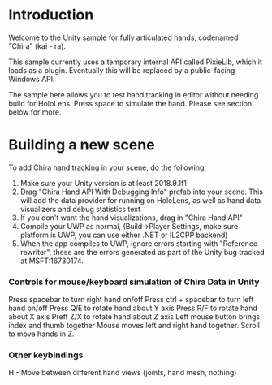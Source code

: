 ﻿# Introduction
Welcome to the Unity sample for fully articulated hands, codenamed "Chira" (kai - ra).

This sample currently uses a temporary internal API called PixieLib, which it loads as a plugin. Eventually this will be replaced by a public-facing Windows API. 

The sample here allows you to test hand tracking in editor without needing build for HoloLens. Press space to simulate the hand. Please see section below for more.

# Building a new scene
To add Chira hand tracking in your scene, do the following:

1. Make sure your Unity version is at least 2018.9.1f1
1. Drag "Chira Hand API With Debugging Info" prefab into your scene. This will add the data provider for running on HoloLens, as well as hand data visualizers and debug statistics text
2. If you don't want the hand visualizations, drag in "Chira Hand API"
3. Compile your UWP as normal, (Build->Player Settings, make sure platform is UWP, you can use either .NET or IL2CPP backend)
4. When the app compiles to UWP, ignore errors starting with "Reference rewriter", these are the errors generated as part of the Unity bug tracked at MSFT:16730174.

### Controls for mouse/keyboard simulation of Chira Data in Unity
Press spacebar to turn right hand on/off
Press ctrl + spacebar to turn left hand on/off
Press Q/E to rotate hand about Y axis
Press R/F to rotate hand about X axis
Preff Z/X to rotate hand about Z axis
Left mouse button brings index and thumb together
Mouse moves left and right hand together.
Scroll to move hands in Z.

### Other keybindings
H - Move between different hand views (joints, hand mesh, nothing)
